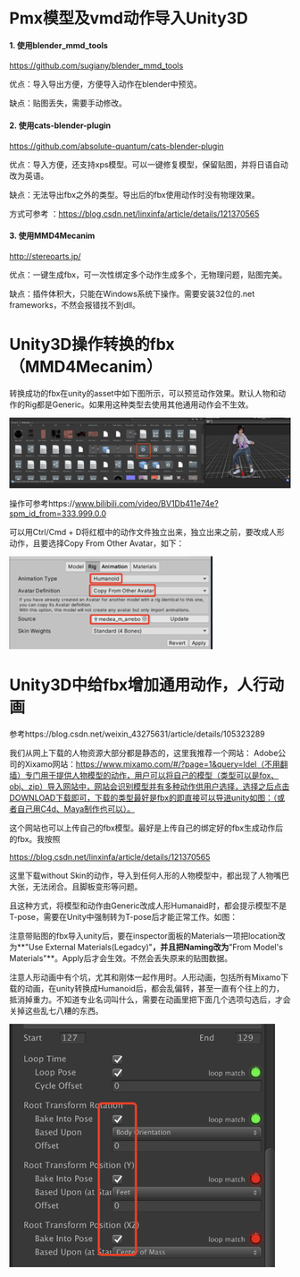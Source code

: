 # Pmx模型及vmd动作导入Unity3D



#### 1. 使用blender_mmd_tools

https://github.com/sugiany/blender_mmd_tools

优点：导入导出方便，方便导入动作在blender中预览。

缺点：贴图丢失，需要手动修改。



#### 2. 使用cats-blender-plugin

https://github.com/absolute-quantum/cats-blender-plugin

优点：导入方便，还支持xps模型。可以一键修复模型，保留贴图，并将日语自动改为英语。

缺点：无法导出fbx之外的类型。导出后的fbx使用动作时没有物理效果。

方式可参考 ：https://blog.csdn.net/linxinfa/article/details/121370565



#### 3. 使用MMD4Mecanim

http://stereoarts.jp/

优点：一键生成fbx，可一次性绑定多个动作生成多个，无物理问题，贴图完美。

缺点：插件体积大，只能在Windows系统下操作。需要安装32位的.net frameworks，不然会报错找不到dll。



# Unity3D操作转换的fbx（MMD4Mecanim）

转换成功的fbx在unity的asset中如下图所示，可以预览动作效果。默认人物和动作的Rig都是Generic。如果用这种类型去使用其他通用动作会不生效。

![image-20211213174814382](.asserts/image-20211213174814382.png)

操作可参考https://www.bilibili.com/video/BV1Db411e74e?spm_id_from=333.999.0.0



可以用Ctrl/Cmd + D将红框中的动作文件独立出来，独立出来之前，要改成人形动作，且要选择Copy From Other Avatar，如下：

<img src=".asserts/image-20211213180814214.png" alt="image-20211213180814214" style="zoom:50%;" />



# Unity3D中给fbx增加通用动作，人行动画

参考https://blog.csdn.net/weixin_43275631/article/details/105323289

我们从网上下载的人物资源大部分都是静态的，这里我推荐一个网站：
Adobe公司的Xixamo网站：https://www.mixamo.com/#/?page=1&query=Idel（不用翻墙）专门用于提供人物模型的动作，用户可以将自己的模型（类型可以是fox、obj、zip）导入网站中，网站会识别模型并有多种动作供用户选择，选择之后点击DOWNLOAD下载即可，下载的类型最好是fbx的即直接可以导进unity如图：（或者自己用C4d、Maya制作也可以）。



这个网站也可以上传自己的fbx模型。最好是上传自己的绑定好的fbx生成动作后的fbx。我按照

https://blog.csdn.net/linxinfa/article/details/121370565

这里下载without Skin的动作，导入到任何人形的人物模型中，都出现了人物嘴巴大张，无法闭合。且脚板变形等问题。

且这种方式，将模型和动作由Generic改成人形Humanaid时，都会提示模型不是T-pose，需要在Unity中强制转为T-pose后才能正常工作。如图：



注意带贴图的fbx导入unity后，要在inspector面板的Materials一项把location改为**"Use External Materials(Legadcy)"**，并且把Naming改为**"From Model's Materials"**。Apply后才会生效。不然会丢失原来的贴图数据。



注意人形动画中有个坑，尤其和刚体一起作用时。人形动画，包括所有Mixamo下载的动画，在unity转换成Humanoid后，都会乱偏转，甚至一直有个往上的力，抵消掉重力。不知道专业名词叫什么，需要在动画里把下面几个选项勾选后，才会关掉这些乱七八糟的东西。

 <img src=".asserts/image-20220123172158644.png" alt="image-20220123172158644" style="zoom:67%;" />

